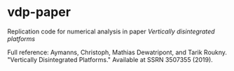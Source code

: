 # vdp-paper

Replication code for numerical analysis in paper *Vertically disintegrated platforms*

Full reference: Aymanns, Christoph, Mathias Dewatripont, and Tarik Roukny. "Vertically Disintegrated Platforms." Available at SSRN 3507355 (2019).
